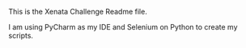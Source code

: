 This is the Xenata Challenge Readme file. 

I am using PyCharm as my IDE and Selenium on Python to create my scripts. 


